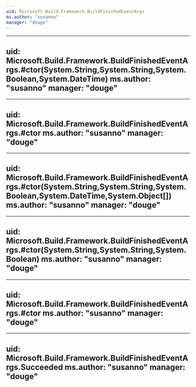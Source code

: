```yaml
---
uid: Microsoft.Build.Framework.BuildFinishedEventArgs
ms.author: "susanno"
manager: "douge"
---
```


---
uid: Microsoft.Build.Framework.BuildFinishedEventArgs.#ctor(System.String,System.String,System.Boolean,System.DateTime)
ms.author: "susanno"
manager: "douge"
---

---
uid: Microsoft.Build.Framework.BuildFinishedEventArgs.#ctor
ms.author: "susanno"
manager: "douge"
---

---
uid: Microsoft.Build.Framework.BuildFinishedEventArgs.#ctor(System.String,System.String,System.Boolean,System.DateTime,System.Object[])
ms.author: "susanno"
manager: "douge"
---

---
uid: Microsoft.Build.Framework.BuildFinishedEventArgs.#ctor(System.String,System.String,System.Boolean)
ms.author: "susanno"
manager: "douge"
---

---
uid: Microsoft.Build.Framework.BuildFinishedEventArgs.#ctor
ms.author: "susanno"
manager: "douge"
---

---
uid: Microsoft.Build.Framework.BuildFinishedEventArgs.Succeeded
ms.author: "susanno"
manager: "douge"
---
